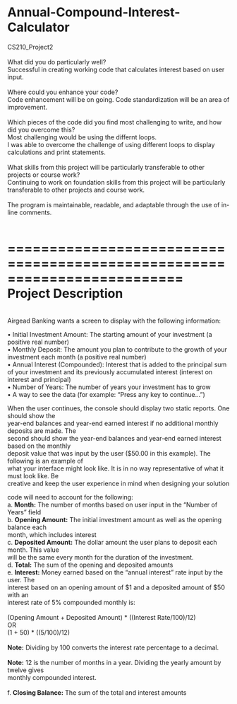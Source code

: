 # Annual-Compound-Interest-Calculator
CS210_Project2
<br>
<br>
What did you do particularly well?<br>
Successful in creating working code that calculates interest based on user input.<br><br>
Where could you enhance your code?<br>
Code enhancement will be on going.  Code standardization will be an area of improvement.<br>
<br>
Which pieces of the code did you find most challenging to write, and how did you overcome this?<br>
Most challenging would be using the differnt loops. <br>
I was able to overcome the challenge of using different loops to display calculations and print statements. <br>
<br>
What skills from this project will be particularly transferable to other projects or course work?<br>
Continuing to work on foundation skills from this project will be particularly transferable to other projects and course work.<br>
<br>
The program is maintainable, readable, and adaptable through the use of in-line comments.<br>
<br>



=========================================================================
<br>
Project Description<br>
=========================================================================
<br>
Airgead Banking wants a screen to display with the following information:

• Initial Investment Amount: The starting amount of your investment (a positive real number) <br>
• Monthly Deposit: The amount you plan to contribute to the growth of your investment each month (a positive real number)<br>
• Annual Interest (Compounded): Interest that is added to the principal sum of your investment and its previously accumulated interest (interest on interest and principal)<br>
• Number of Years: The number of years your investment has to grow <br>
• A way to see the data (for example: “Press any key to continue…”)<br>


When the user continues, the console should display two static reports. One should show the <br>
year-end balances and year-end earned interest if no additional monthly deposits are made. The <br>
second should show the year-end balances and year-end earned interest based on the monthly <br>
deposit value that was input by the user ($50.00 in this example). The following is an example of <br>
what your interface might look like. It is in no way representative of what it must look like. Be <br>
creative and keep the user experience in mind when designing your solution<br>


code will need to account for the following:<br>
a. <b>Month:</b> The number of months based on user input in the “Number of Years” field<br>
b. <b>Opening Amount:</b> The initial investment amount as well as the opening balance each <br>
month, which includes interest<br>
c. <b>Deposited Amount:</b> The dollar amount the user plans to deposit each month. This value <br>
will be the same every month for the duration of the investment. <br>
d. <b>Total:</b> The sum of the opening and deposited amounts<br>
e. <b>Interest:</b> Money earned based on the “annual interest” rate input by the user. The <br>
interest based on an opening amount of $1 and a deposited amount of $50 with an<br> 
interest rate of 5% compounded monthly is:<br>
<br>
(Opening Amount + Deposited Amount) * ((Interest Rate/100)/12) <br>OR <br>(1 + 50) * ((5/100)/12) <br>
<br>
  <b>Note:</b> Dividing by 100 converts the interest rate percentage to a decimal.<br>
<br>
  <b>Note:</b> 12 is the number of months in a year. Dividing the yearly amount by twelve gives <br>
monthly compounded interest.<br>
<br>
f. <b>Closing Balance:</b> The sum of the total and interest amounts<br>
